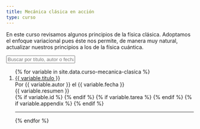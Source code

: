```yaml
---
title: Mecánica clásica en acción
type: curso
---
```


<p class="description">En este curso revisamos algunos principios de la física clásica. Adoptamos el enfoque variacional pues éste nos permite, de manera muy natural, actualizar nuestros principios a los de la física cuántica.</p>

<div class="lecture-notes-box">
<!--    ============================================================ -->
        <input type="text" id="ln-search-bar" onkeyup="Buscar()" spellcheck="false" placeholder="Buscar por título, autor o fecha">
<!--    ============================================================ -->
<ol id="ln-box">
    {% for variable in site.data.curso-mecanica-clasica %}
<!--    ------------------------------------------------------------    -->
        <li id="{{variable.id}}"><a class="ln-link" href="{{ variable.link_online }}" target="_blank">{{ variable.titulo }}</a>
<!--    ------------------------------------------------------------    -->
            <div class="fw-100" id="autor-fecha">
                Por {{ variable.autor }} el {{ variable.fecha }}
            </div>
<!--    ------------------------------------------------------------    -->
            <span>{{ variable.resumen }}</span>
<!--    ------------------------------------------------------------    -->
            <div class="lecture-notes-icons pb-12">
                {% if variable.id %}
                    <a href="{{site.url}}/docs/mecanica-clasica/discusion/{{ variable.id }}"><i class="far fa-comment"></i></a>
                {% endif %}
                    <a href="#" target="_blank"><i class="fas fa-download"></i></a>
                {% if variable.tarea %}
                    <a href="#" target="_blank"><i class="fas fa-pencil-alt"></i></a>
                {% endif %}
                {% if variable.appendix %}
                    <a href="#" target="_blank"><i class="fas fa-paperclip"></i></a>
                {% endif %}
            </div>
<!--    ------------------------------------------------------------    -->
            <hr>
        </li>
    {% endfor %}
</ol>
<!--    ============================================================ -->
</div>
